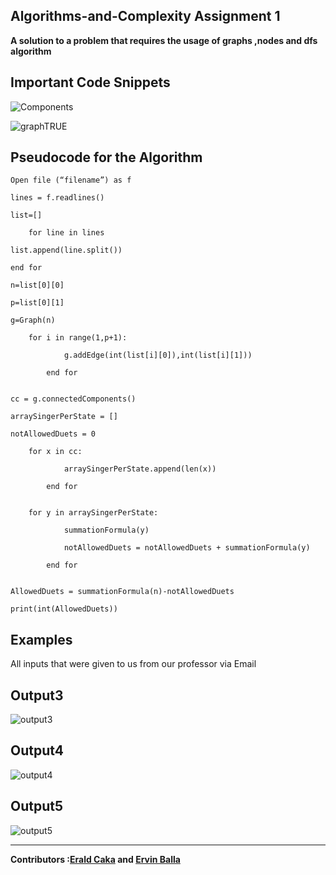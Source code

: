 ## Algorithms-and-Complexity Assignment 1

<strong>A solution to a problem that requires the usage of graphs ,nodes and dfs algorithm</strong>

Important Code Snippets
----
![Components](https://user-images.githubusercontent.com/96385473/171694898-37da4e67-fd30-4ad4-97c1-6c5516a2f3c0.png)

![graphTRUE](https://user-images.githubusercontent.com/96385473/171694466-f4f1ab51-7912-44f2-98f5-8e7566e14daf.png)

Pseudocode for the Algorithm
-

	Open file (“filename”) as f

	lines = f.readlines()

	list=[]

        for line in lines

	list.append(line.split())
	
	end for

	n=list[0][0]

	p=list[0][1]

	g=Graph(n)

		for i in range(1,p+1):

        		g.addEdge(int(list[i][0]),int(list[i][1]))
	
			end for
			

	cc = g.connectedComponents()

	arraySingerPerState = []

	notAllowedDuets = 0

		for x in cc:

        		arraySingerPerState.append(len(x))
	
			end for
			

		for y in arraySingerPerState:

        		summationFormula(y)
		
        		notAllowedDuets = notAllowedDuets + summationFormula(y)
		
			end for
			

	AllowedDuets = summationFormula(n)-notAllowedDuets

	print(int(AllowedDuets))



Examples
-
All inputs that were given to us from our professor via Email

Output3
---

![output3](https://user-images.githubusercontent.com/96385473/171833011-9ffb2ffb-39c4-4f94-9f62-acd48bb75036.png)


Output4
-
![output4](https://user-images.githubusercontent.com/96385473/171832342-1e1ce98d-fa20-4e55-bcb3-33e315bf41cf.png)


Output5
-
![output5](https://user-images.githubusercontent.com/96385473/171832140-27589112-ffc2-4c1e-83c6-404a2d3e684b.png)

--------
<strong>Contributors :[Erald Caka](https://github.com/HidekiNatsumi) and [Ervin Balla](https://github.com/ViniCS2001)</strong>
